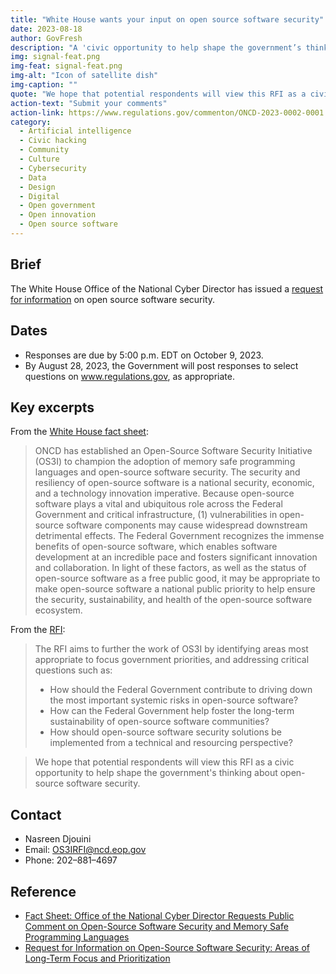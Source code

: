 ```yaml
---
title: "White House wants your input on open source software security"
date: 2023-08-18
author: GovFresh
description: "A 'civic opportunity to help shape the government’s thinking about open-source software security.'"
img: signal-feat.png
img-feat: signal-feat.png
img-alt: "Icon of satellite dish"
img-caption: ""
quote: "We hope that potential respondents will view this RFI as a civic opportunity to help shape the government's thinking about open-source software security."
action-text: "Submit your comments"
action-link: https://www.regulations.gov/commenton/ONCD-2023-0002-0001
category:
  - Artificial intelligence
  - Civic hacking
  - Community
  - Culture
  - Cybersecurity
  - Data
  - Design
  - Digital
  - Open government
  - Open innovation
  - Open source software
---
```


## Brief

The White House Office of the National Cyber Director has issued a [request for information](https://www.regulations.gov/document/ONCD-2023-0002-0001) on open source software security.

## Dates

* Responses are due by 5:00 p.m. EDT on October 9, 2023.
* By August 28, 2023, the Government will post responses to select questions on www.regulations.gov, as appropriate. 

## Key excerpts

From the [White House fact sheet](https://www.whitehouse.gov/oncd/briefing-room/2023/08/10/fact-sheet-office-of-the-national-cyber-director-requests-public-comment-on-open-source-software-security-and-memory-safe-programming-languages/):

> ONCD has established an Open-Source Software Security Initiative (OS3I) to champion the adoption of memory safe programming languages and open-source software security. The security and resiliency of open-source software is a national security, economic, and a technology innovation imperative. Because open-source software plays a vital and ubiquitous role across the Federal Government and critical infrastructure, (1) vulnerabilities in open-source software components may cause widespread downstream detrimental effects. The Federal Government recognizes the immense benefits of open-source software, which enables software development at an incredible pace and fosters significant innovation and collaboration. In light of these factors, as well as the status of open-source software as a free public good, it may be appropriate to make open-source software a national public priority to help ensure the security, sustainability, and health of the open-source software ecosystem. 

From the [RFI](https://www.regulations.gov/document/ONCD-2023-0002-0001):

> The RFI aims to further the work of OS3I by identifying areas most appropriate to focus government priorities, and addressing critical questions such as:
> 
> - How should the Federal Government contribute to driving down the most important systemic risks in open-source software?
> - How can the Federal Government help foster the long-term sustainability of open-source software communities?
> - How should open-source software security solutions be implemented from a technical and resourcing perspective?

> We hope that potential respondents will view this RFI as a civic opportunity to help shape the government's thinking about open-source software security. 

## Contact

- Nasreen Djouini
- Email: <OS3IRFI@ncd.eop.gov> 
- Phone: 202–881–4697

## Reference

- [Fact Sheet: Office of the National Cyber Director Requests Public Comment on Open-Source Software Security and Memory Safe Programming Languages](https://www.whitehouse.gov/oncd/briefing-room/2023/08/10/fact-sheet-office-of-the-national-cyber-director-requests-public-comment-on-open-source-software-security-and-memory-safe-programming-languages/)
- [Request for Information on Open-Source Software Security: Areas of Long-Term Focus and Prioritization](https://www.regulations.gov/document/ONCD-2023-0002-0001)
